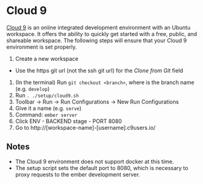 # Cloud 9

[Cloud 9](https://c9.io/) is an online integrated development environment with an Ubuntu workspace. It offers the 
ability to quickly get started with a free, public, and shareable workspace. The following steps will ensure that your
Cloud 9 environment is set properly.

1. Create a new workspace
  - Use the https git url (not the ssh git url) for the *Clone from Git* field
1. (In the terminal) Run `git checkout <branch>`, where <branch> is the branch name (e.g. `develop`)
1. Run `. ./setup/cloud9.sh`
1. Toolbar → Run → Run Configurations → New Run Configurations
  1. Give it a name (e.g. `serve`)
  1. Command: `ember server`
  1. Click ENV
    - BACKEND stage
    - PORT 8080
1. Go to http://[workspace-name]-[username].c9users.io/

## Notes
* The Cloud 9 environment does not support docker at this time.
* The setup script sets the default port to 8080, which is necessary to proxy requests to the ember development server.
